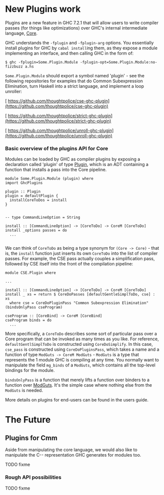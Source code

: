 # New Plugins work


Plugins are a new feature in GHC 7.2.1 that will allow users to write compiler passes (for things like optimizations) over GHC's internal intermediate language, [Core](commentary/compiler/core-syn-type).


GHC understands the `-fplugin` and `-fplugin-arg` options. You essentially install plugins for GHC by `cabal install`ing them, as they expose a module implementing an interface, and then calling GHC in the form of:

```wiki
$ ghc -fplugin=Some.Plugin.Module -fplugin-opt=Some.Plugin.Module:no-fizzbuzz a.hs
```

`Some.Plugin.Module` should export a symbol named 'plugin' - see the following repositories for examples that do Common Subexpression Elimination, turn Haskell into a strict language, and implement a loop unroller:

[ https://github.com/thoughtpolice/cse-ghc-plugin](https://github.com/thoughtpolice/cse-ghc-plugin)

[ https://github.com/thoughtpolice/strict-ghc-plugin](https://github.com/thoughtpolice/strict-ghc-plugin)

[ https://github.com/thoughtpolice/unroll-ghc-plugin](https://github.com/thoughtpolice/unroll-ghc-plugin)

### Basic overview of the plugins API for Core


Modules can be loaded by GHC as compiler plugins by exposing a declaration called 'plugin' of type [Plugin](http://www.haskell.org/ghc/docs/latest/html/libraries/ghc-7.2.2/CoreMonad.html#t:Plugin), which is an ADT containing a function that installs a pass into the Core pipeline.

```wiki
module Some.Plugin.Module (plugin) where
import GhcPlugins

plugin :: Plugin
plugin = defaultPlugin {
  installCoreToDos = install
}


-- type CommandLineOption = String

install :: [CommandLineOption] -> [CoreToDo] -> CoreM [CoreToDo]
install _options passes = do
  ...


```


We can think of `CoreToDo` as being a type synonym for `(Core -> Core)` - that is, the `install` function just inserts its own `CoreToDo` into the list of compiler passes. For example, the CSE pass actually couples a simplification pass, followed by CSE itself into the front of the compilation pipeline:

```wiki
module CSE.Plugin where

...

install :: [CommandLineOption] -> [CoreToDo] -> CoreM [CoreToDo]
install _ xs = return $ CoreDoPasses [defaultGentleSimplToDo, cse] : xs
  where cse = CoreDoPluginPass "Common Subexpression Elimination" (bindsOnlyPass cseProgram)

cseProgram :: [CoreBind] -> CoreM [CoreBind]
cseProgram binds = do
  ...
```


More specifically, a `CoreToDo` describes some sort of particular pass over a Core program that can be invoked as many times as you like. For reference, `defaultGentlSimplToDo` is constructed using `CoreDoSimplify`. In this case, `cse_pass` is constructed using `CoreDoPluginsPass`, which takes a name and a function of type `ModGuts -> CoreM ModGuts` - `ModGuts` is a type that represents the 1 module GHC is compiling at any time. You normally want to manipulate the field `mg_binds` of a `ModGuts`, which contains all the top-level bindings for the module.

`bindsOnlyPass` is a function that merely lifts a function over binders to a function over [ModGuts](http://www.haskell.org/ghc/docs/latest/html/libraries/ghc-7.2.2/HscTypes.html#t:ModGuts). It's the simple case where nothing else from the `ModGuts` is needed.


More details on plugins for end-users can be found in the users guide.

# The Future

## Plugins for Cmm


Aside from manipulating the core language, we would also like to manipulate the C-- representation GHC generates for modules too.

TODO fixme

### Rough API possibilities

TODO fixme

